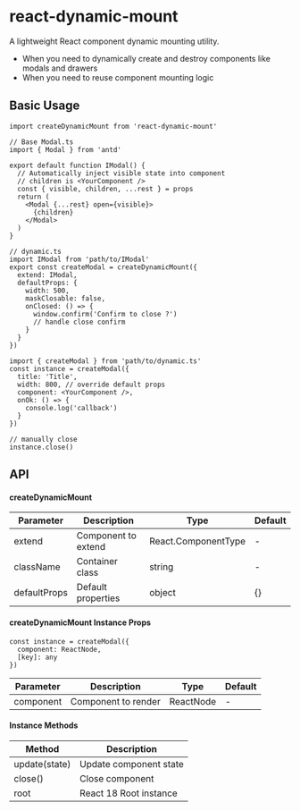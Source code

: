 # react-dynamic-mount

A lightweight React component dynamic mounting utility.

- When you need to dynamically create and destroy components like modals and drawers
- When you need to reuse component mounting logic

## Basic Usage

```tsx
import createDynamicMount from 'react-dynamic-mount'

// Base Modal.ts
import { Modal } from 'antd'

export default function IModal() {
  // Automatically inject visible state into component
  // children is <YourComponent />
  const { visible, children, ...rest } = props
  return (
    <Modal {...rest} open={visible}>
      {children}
    </Modal>
  )
}

// dynamic.ts
import IModal from 'path/to/IModal'
export const createModal = createDynamicMount({
  extend: IModal,
  defaultProps: {
    width: 500,
    maskClosable: false,
    onClosed: () => {
      window.confirm('Confirm to close ?')
      // handle close confirm
    }
  }
})

import { createModal } from 'path/to/dynamic.ts'
const instance = createModal({
  title: 'Title',
  width: 800, // override default props
  component: <YourComponent />,
  onOk: () => {
    console.log('callback')
  }
})

// manually close
instance.close()
```

## API

#### createDynamicMount

| Parameter    | Description         | Type                | Default |
| ------------ | ------------------- | ------------------- | ------- |
| extend       | Component to extend | React.ComponentType | -       |
| className    | Container class     | string              | -       |
| defaultProps | Default properties  | object              | {}      |

#### createDynamicMount Instance Props
```tsx
const instance = createModal({
  component: ReactNode,
  [key]: any
})
```

| Parameter | Description         | Type      | Default |
| --------- | ------------------- | --------- | ------- |
| component | Component to render | ReactNode | -       |

#### Instance Methods

| Method        | Description            |
| ------------- | ---------------------- |
| update(state) | Update component state |
| close()       | Close component        |
| root          | React 18 Root instance |
